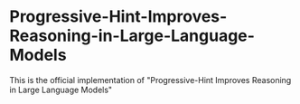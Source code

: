 # Progressive-Hint-Improves-Reasoning-in-Large-Language-Models
This is the official implementation of "Progressive-Hint Improves Reasoning in Large Language Models"
